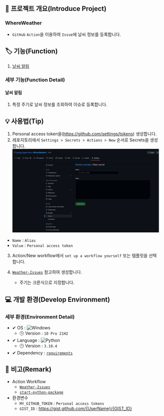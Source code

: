 ## 📕 프로젝트 개요(Introduce Project)

### WhereWeather

* `GitHub` `Action`을 이용하여 `Issue`에 날씨 정보를 등록합니다.

## 🏷️ 기능(Function)

1. [날씨 알림](#날씨-정보-알림)

### 세부 기능(Function Detail)

#### 날씨 알림

   1. 특정 주기로 날씨 정보를 조회하여 이슈로 등록합니다.

## 💡 사용법(Tip)

1. Personal access token을(<https://github.com/settings/tokens>) 생성합니다.
2. 레포지토리에서 `Settings > Secrets > Actions > New` 순서로 Secrets을 생성합니다.
  ![New Secret](/img/New%20Secret.PNG)

* `Name` : `Alias`
* `Value` : `Personal access token`

3. Action/New workflow에서 `set up a workflow yourself` 또는 템플릿을 선택합니다.

4. [`Weather-Issues`](/.github/workflows/Weather-Issues.yml) 참고하여 생성합니다.
    * 주기는 크론식으로 지정합니다.

## 💻 개발 환경(Develop Environment)

### 세부 환경(Environment Detail)

* ✔ OS : ![Windows](https://img.shields.io/badge/Windows-0078D6?style=flat-square&logo=Windows&logoColor=white)
  * 🕒 Version : `10 Pro 21H2`
* ✔ Language : ![Python](https://img.shields.io/badge/Python-3776AB?style=flat-square&logo=Python&logoColor=white)
  * 🕒 Version : `3.10.4`
* ✔ Dependency : [`requirements`](/requirements.txt)

## 📖 비고(Remark)
* Action Workflow
  * [`Weather-Issues`](/.github/workflows/Weather-Issues.yml)
  * [`start-python-package`](/.github/workflows/start-python-package.yml)
* 환경변수
  * `MY_GITHUB_TOKEN` : `Personal access tokens`
  * `GIST_ID` : <https://gist.github.com/{UserName}/{GIST_ID}>

